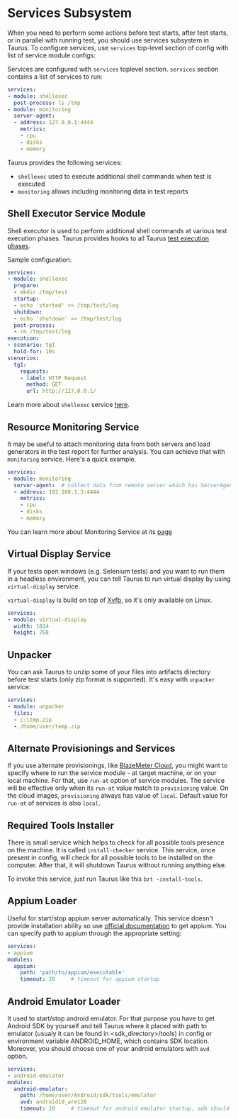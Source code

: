 # Services Subsystem

When you need to perform some actions before test starts, after test starts, or in parallel with
running test, you should use services subsystem in Taurus. To configure services, use `services`
top-level section of config with list of service module configs:

Services are configured with `services` toplevel section. `services` section contains a list of
services to run:
```yaml
services:
- module: shellexec
  post-process: ls /tmp
- module: monitoring
  server-agent:
  - address: 127.0.0.1:4444
    metrics:
    - cpu
    - disks
    - memory
```

Taurus provides the following services:
- `shellexec` used to execute additional shell commands when test is executed
- `monitoring` allows including monitoring data in test reports

## Shell Executor Service Module

Shell executor is used to perform additional shell commands at various test execution phases.
Taurus provides hooks to all Taurus [test execution phases](Lifecycle.md).

Sample configuration:
```yaml
services:
- module: shellexec
  prepare:  
  - mkdir /tmp/test
  startup:
  - echo 'started' >> /tmp/test/log
  shutdown:
  - echo 'shutdown' >> /tmp/test/log 
  post-process:
  - rm /tmp/test/log
execution:
- scenario: tg1
  hold-for: 10s
scenarios:
  tg1:
    requests:
    - label: HTTP Request
      method: GET
      url: http://127.0.0.1/
```
 
Learn more about `shellexec` service [here](ShellExec.md).
 
## Resource Monitoring Service

It may be useful to attach monitoring data from both servers and load generators in the test
report for further analysis. You can achieve that with `monitoring` service.
Here's a quick example.

```yaml
services:
- module: monitoring
  server-agent:  # collect data from remote server which has ServerAgent running
  - address: 192.168.1.3:4444
    metrics:
    - cpu
    - disks
    - memory
```

You can learn more about Monitoring Service at its [page](Monitoring.md)

## Virtual Display Service

If your tests open windows (e.g. Selenium tests) and you want to run them in a headless
environment, you can tell Taurus to run virtual display by using `virtual-display` service.

`virtual-display` is build on top of [Xvfb](https://www.x.org/archive/X11R7.6/doc/man/man1/Xvfb.1.xhtml),
so it's only available on Linux.

```yaml
services:
- module: virtual-display
  width: 1024
  height: 768
```

## Unpacker

You can ask Taurus to unzip some of your files into artifacts directory before test starts (only zip format is supported). It's easy with `unpacker` service:
   
```yaml
services:
- module: unpacker
  files:
  - c:\tmp.zip
  - /home/user/temp.zip
```  

## Alternate Provisionings and Services
If you use alternate provisionings, like [BlazeMeter Cloud](Cloud.md), you might want to specify where to run the service module - at target machine, or on your local machine. For that, use `run-at` option of service modules. The service will be effective only when its `run-at` value match to `provisioning` value. On the cloud images, `provisioning` always has value of `local`. Default value for `run-at` of services is also `local`.


## Required Tools Installer

There is small service which helps to check for all possible tools presence on the machine. It is called `install-checker` service. This service, once present in config, will check for all possible tools to be installed on the computer. After that, it will shutdown Taurus without running anything else. 

To invoke this service, just run Taurus like this `bzt -install-tools`. 

## Appium Loader

Useful for start/stop appium server automatically. This service doesn't provide installation ability so use [official documentation](http://appium.io) to get appium. You can specify path to appium through the appropriate setting:

```yaml
services:
- appium
modules:
  appium:
    path: 'path/to/appium/executable'
    timeout: 20     # timeout for appium startup
```

## Android Emulator Loader

It used to start/stop android emulator. For that purpose you have to get Android SDK by yourself and tell Taurus where it placed with path to emulator (usualy it can be found in <sdk_directory>/tools) in config or environment variable ANDROID_HOME, which contains SDK location. Moreover, you should choose one of your android emulators with `avd` option. 

```yaml
services:
- android-emulator
modules:
  android-emulator:
    path: /home/user/Android/sdk/tools/emulator
    avd: android10_arm128
    timeout: 20     # timeout for android emulator startup, adb should be available through the PATH for startup detection 
```    
